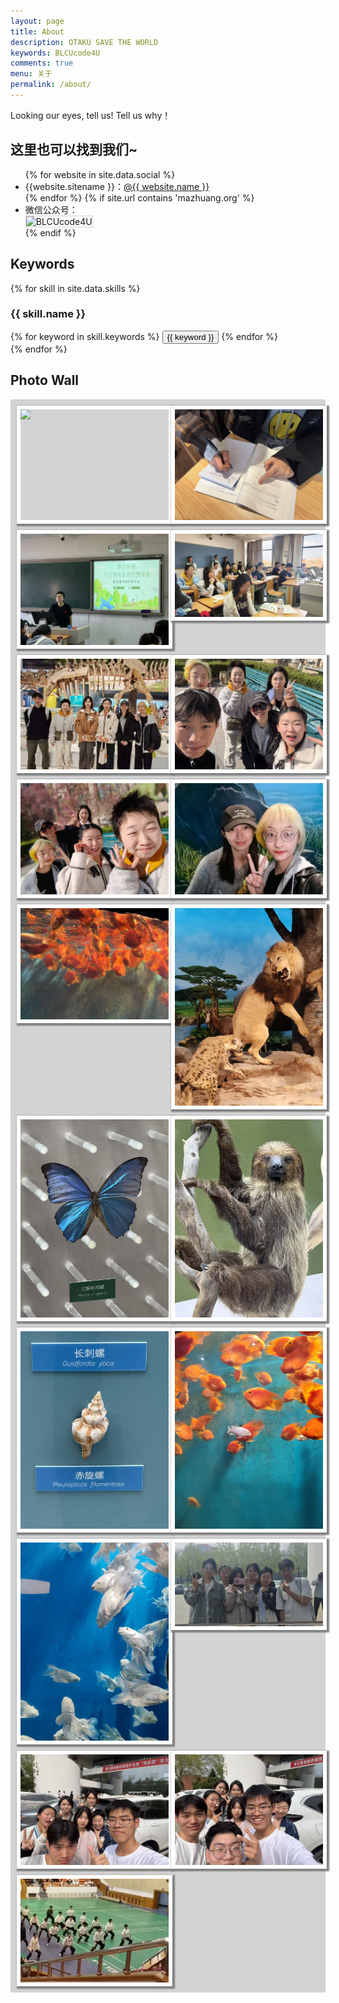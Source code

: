 ```yaml
---
layout: page
title: About
description: OTAKU SAVE THE WORLD
keywords: BLCUcode4U
comments: true
menu: 关于
permalink: /about/
---
```


Looking our eyes, tell us! Tell us why！

## 这里也可以找到我们~

<ul>
{% for website in site.data.social %}
<li>{{website.sitename }}：<a href="{{ website.url }}" target="_blank">@{{ website.name }}</a></li>
{% endfor %}
{% if site.url contains 'mazhuang.org' %}
<li>
微信公众号：<br />
<img style="height:192px;width:192px;border:1px solid lightgrey;" src="{{ site.url }}/assets/images/qrcode.jpg" alt="BLCUcode4U" />
</li>
{% endif %}
</ul>


## Keywords

{% for skill in site.data.skills %}
### {{ skill.name }}
<div class="btn-inline">
{% for keyword in skill.keywords %}
<button class="btn btn-outline" type="button">{{ keyword }}</button>
{% endfor %}
</div>
{% endfor %}

## Photo Wall
<style>
.photo-wall {
  display: grid;
  grid-template-columns: repeat(auto-fill, minmax(200px, 1fr));
  background: lightgray;
  padding: 9px;
  border: 1px solid lightgray;
  gap: 10px;
}

.photo-wall img {
  width: 100%;
  height: auto;
  border: 6px solid white;
  box-shadow:2px 2px 2px 2px gray;
}
</style>
<!-- 在以下的 div 中添加 img 即可在照片墙中添加内容 -->
<div class="photo-wall">
  <img src="../assets/images/our_photos/25317-1.jpg">
  <img src="../assets/images/our_photos/25317-2.jpg">
  <img src="../assets/images/our_photos/25324-1.jpg">
  <img src="../assets/images/our_photos/25324-2.jpg">
  <img src="../assets/images/our_photos/25328-1.jpg">
  <img src="../assets/images/our_photos/25328-2.jpg">
  <img src="../assets/images/our_photos/25328-3.jpg">
  <img src="../assets/images/our_photos/25328-4.jpg">
  <img src="../assets/images/our_photos/25328-6.jpg">
  <img src="../assets/images/our_photos/25328-5.jpg">
  <img src="../assets/images/our_photos/25328-7.jpg">
  <img src="../assets/images/our_photos/25328-8.jpg">
  <img src="../assets/images/our_photos/25328-9.jpg">
  <img src="../assets/images/our_photos/25328-10.jpg">
  <img src="../assets/images/our_photos/25328-11.jpg">
  <img src="../assets/images/our_photos/25412-1.jpg">
  <img src="../assets/images/our_photos/25412-2.jpg">
  <img src="../assets/images/our_photos/25412-3.jpg">
  <img src="../assets/images/our_photos/25412-4.jpg">
</div>

